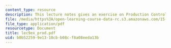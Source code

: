 ```yaml
---
content_type: resource
description: This lecture notes gives an exercise on Production Control lecture.
file: /media/https%3A/open-learning-course-data-rc.s3.amazonaws.com/15-760b-introduction-to-operations-management-spring-2004/b0b522599e1310cbb08cf8a08eeda13b_lec9ex_prod.pdf
file_type: application/pdf
resourcetype: Document
title: lec9ex_prod.pdf
uid: b0b52259-9e13-10cb-b08c-f8a08eeda13b
---
```

